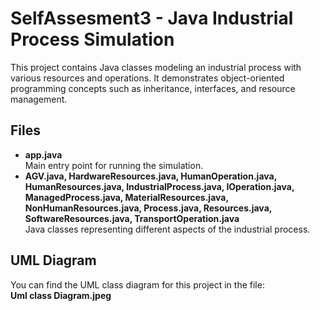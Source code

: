 # SelfAssesment3 - Java Industrial Process Simulation

This project contains Java classes modeling an industrial process with various resources and operations. It demonstrates object-oriented programming concepts such as inheritance, interfaces, and resource management.

## Files

- **app.java**  
  Main entry point for running the simulation.
- **AGV.java, HardwareResources.java, HumanOperation.java, HumanResources.java, IndustrialProcess.java, IOperation.java, ManagedProcess.java, MaterialResources.java, NonHumanResources.java, Process.java, Resources.java, SoftwareResources.java, TransportOperation.java**  
  Java classes representing different aspects of the industrial process.

## UML Diagram

You can find the UML class diagram for this project in the file:  
**Uml class Diagram.jpeg**

